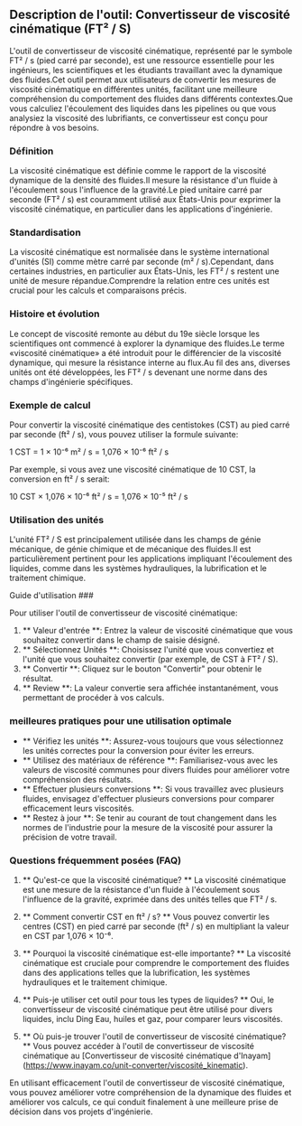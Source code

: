 ## Description de l'outil: Convertisseur de viscosité cinématique (FT² / S)

L'outil de convertisseur de viscosité cinématique, représenté par le symbole FT² / s (pied carré par seconde), est une ressource essentielle pour les ingénieurs, les scientifiques et les étudiants travaillant avec la dynamique des fluides.Cet outil permet aux utilisateurs de convertir les mesures de viscosité cinématique en différentes unités, facilitant une meilleure compréhension du comportement des fluides dans différents contextes.Que vous calculiez l'écoulement des liquides dans les pipelines ou que vous analysiez la viscosité des lubrifiants, ce convertisseur est conçu pour répondre à vos besoins.

### Définition

La viscosité cinématique est définie comme le rapport de la viscosité dynamique de la densité des fluides.Il mesure la résistance d'un fluide à l'écoulement sous l'influence de la gravité.Le pied unitaire carré par seconde (FT² / s) est couramment utilisé aux États-Unis pour exprimer la viscosité cinématique, en particulier dans les applications d'ingénierie.

### Standardisation

La viscosité cinématique est normalisée dans le système international d'unités (SI) comme mètre carré par seconde (m² / s).Cependant, dans certaines industries, en particulier aux États-Unis, les FT² / s restent une unité de mesure répandue.Comprendre la relation entre ces unités est crucial pour les calculs et comparaisons précis.

### Histoire et évolution

Le concept de viscosité remonte au début du 19e siècle lorsque les scientifiques ont commencé à explorer la dynamique des fluides.Le terme «viscosité cinématique» a été introduit pour le différencier de la viscosité dynamique, qui mesure la résistance interne au flux.Au fil des ans, diverses unités ont été développées, les FT² / s devenant une norme dans des champs d'ingénierie spécifiques.

### Exemple de calcul

Pour convertir la viscosité cinématique des centistokes (CST) au pied carré par seconde (ft² / s), vous pouvez utiliser la formule suivante:

1 CST = 1 × 10⁻⁶ m² / s = 1,076 × 10⁻⁶ ft² / s

Par exemple, si vous avez une viscosité cinématique de 10 CST, la conversion en ft² / s serait:

10 CST × 1,076 × 10⁻⁶ ft² / s = 1,076 × 10⁻⁵ ft² / s

### Utilisation des unités

L'unité FT² / S est principalement utilisée dans les champs de génie mécanique, de génie chimique et de mécanique des fluides.Il est particulièrement pertinent pour les applications impliquant l'écoulement des liquides, comme dans les systèmes hydrauliques, la lubrification et le traitement chimique.

Guide d'utilisation ###

Pour utiliser l'outil de convertisseur de viscosité cinématique:

1. ** Valeur d'entrée **: Entrez la valeur de viscosité cinématique que vous souhaitez convertir dans le champ de saisie désigné.
2. ** Sélectionnez Unités **: Choisissez l'unité que vous convertiez et l'unité que vous souhaitez convertir (par exemple, de CST à FT² / S).
3. ** Convertir **: Cliquez sur le bouton "Convertir" pour obtenir le résultat.
4. ** Review **: La valeur convertie sera affichée instantanément, vous permettant de procéder à vos calculs.

### meilleures pratiques pour une utilisation optimale

- ** Vérifiez les unités **: Assurez-vous toujours que vous sélectionnez les unités correctes pour la conversion pour éviter les erreurs.
- ** Utilisez des matériaux de référence **: Familiarisez-vous avec les valeurs de viscosité communes pour divers fluides pour améliorer votre compréhension des résultats.
- ** Effectuer plusieurs conversions **: Si vous travaillez avec plusieurs fluides, envisagez d'effectuer plusieurs conversions pour comparer efficacement leurs viscosités.
- ** Restez à jour **: Se tenir au courant de tout changement dans les normes de l'industrie pour la mesure de la viscosité pour assurer la précision de votre travail.

### Questions fréquemment posées (FAQ)

1. ** Qu'est-ce que la viscosité cinématique? **
La viscosité cinématique est une mesure de la résistance d'un fluide à l'écoulement sous l'influence de la gravité, exprimée dans des unités telles que FT² / s.

2. ** Comment convertir CST en ft² / s? **
Vous pouvez convertir les centres (CST) en pied carré par seconde (ft² / s) en multipliant la valeur en CST par 1,076 × 10⁻⁶.

3. ** Pourquoi la viscosité cinématique est-elle importante? **
La viscosité cinématique est cruciale pour comprendre le comportement des fluides dans des applications telles que la lubrification, les systèmes hydrauliques et le traitement chimique.

4. ** Puis-je utiliser cet outil pour tous les types de liquides? **
Oui, le convertisseur de viscosité cinématique peut être utilisé pour divers liquides, inclu Ding Eau, huiles et gaz, pour comparer leurs viscosités.

5. ** Où puis-je trouver l'outil de convertisseur de viscosité cinématique? **
Vous pouvez accéder à l'outil de convertisseur de viscosité cinématique au [Convertisseur de viscosité cinématique d'Inayam] (https://www.inayam.co/unit-converter/viscosité_kinematic).

En utilisant efficacement l'outil de convertisseur de viscosité cinématique, vous pouvez améliorer votre compréhension de la dynamique des fluides et améliorer vos calculs, ce qui conduit finalement à une meilleure prise de décision dans vos projets d'ingénierie.